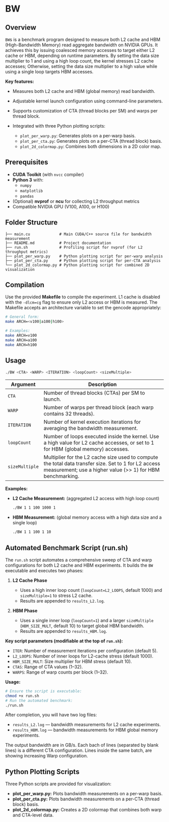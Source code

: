 # BW

## Overview

`BW`s is a benchmark program designed to measure both L2 cache and HBM (High-Bandwidth Memory) read aggregate bandwidth on NVIDIA GPUs. It achieves this by issuing coalesced memory accesses to target either L2 cache or HBM, depending on runtime parameters. By setting the data size multiplier to 1 and using a high loop count, the kernel stresses L2 cache accesses; Otherwise, setting the data size multiplier to a high value while using a single loop targets HBM accesses.

**Key features:**

- Measures both L2 cache and HBM (global memory) read bandwidth.
- Adjustable kernel launch configuration using command-line parameters.
- Supports customization of CTA (thread blocks per SM) and warps per thread block.

- Integrated with three Python plotting scripts:
  - `plot_per_warp.py`: Generates plots on a per-warp basis.
  - `plot_per_cta.py`: Generates plots on a per-CTA (thread block) basis.
  - `plot_2d_colormap.py`: Combines both dimensions in a 2D color map.

## Prerequisites

- **CUDA Toolkit** (with `nvcc` compiler)
- **Python 3** with:
  - `numpy`
  - `matplotlib`
  - `pandas`
- (Optional) **nvprof** or **ncu** for collecting L2 throughput metrics
- Compatible NVIDIA GPU (V100, A100, or H100)

## Folder Structure

```
├── main.cu             # Main CUDA/C++ source file for bandwidth measurement
├── README.md           # Project documentation
├── run.sh              # Profiling script for nvprof (for L2 throughput metrics)
├── plot_per_warp.py    # Python plotting script for per-warp analysis
├── plot_per_cta.py     # Python plotting script for per-CTA analysis
└── plot_2d_colormap.py # Python plotting script for combined 2D visualization
```

## Compilation

Use the provided **Makefile** to compile the experiment. L1 cache is disabled with the `-dlcm=cg` flag to ensure only L2 access or HBM is measured. The Makefile accepts an architecture variable to set the gencode appropriately:

```bash
# General form:
make ARCH=<v100|a100|h100>

# Examples:
make ARCH=v100
make ARCH=a100
make ARCH=h100
```


## Usage

```bash
./BW <CTA> <WARP> <ITERATION> <loopCount> <sizeMultiple>
```

| Argument       | Description                                                                                                                                                          |
|----------------|----------------------------------------------------------------------------------------------------------------------------------------------------------------------|
| `CTA`          | Number of thread blocks (CTAs) per SM to launch.                                                                                                                     |
| `WARP`         | Number of warps per thread block (each warp contains 32 threads).                                                                                                    |
| `ITERATION`    | Number of kernel execution iterations for averaging the bandwidth measurement.                                                                                       |
| `loopCount`    | Number of loops executed inside the kernel. Use a high value for L2 cache accesses, or set to 1 for HBM (global memory) accesses.                                     |
| `sizeMultiple` | Multiplier for the L2 cache size used to compute the total data transfer size. Set to 1 for L2 access measurement; use a higher value (>> 1) for HBM benchmarking.  |

**Examples:**

- **L2 Cache Measurement:** (aggregated L2 access with high loop count)
  ```bash
  ./BW 1 1 100 1000 1
  ```

- **HBM Measurement:** (global memory access with a high data size and a single loop)
  ```bash
  ./BW 1 1 100 1 10
  ```

## Automated Benchmark Script (run.sh)

The `run.sh` script automates a comprehensive sweep of CTA and warp configurations for both L2 cache and HBM experiments. It builds the `BW` executable and executes two phases:

1. **L2 Cache Phase**
   - Uses a high inner loop count (`loopCount=L2_LOOPS`, default 1000) and `sizeMultiple=1` to stress L2 cache.
   - Results are appended to `results_L2.log`.

2. **HBM Phase**
   - Uses a single inner loop (`loopCount=1`) and a larger `sizeMultiple` (`HBM_SIZE_MULT`, default 10) to target global HBM bandwidth.
   - Results are appended to `results_HBM.log`.

**Key script parameters (modifiable at the top of `run.sh`):**
- `ITER`: Number of measurement iterations per configuration (default 5).
- `L2_LOOPS`: Number of inner loops for L2-cache stress (default 1000).
- `HBM_SIZE_MULT`: Size multiplier for HBM stress (default 10).
- `CTAS`: Range of CTA values (1–32).
- `WARPS`: Range of warp counts per block (1–32).

**Usage:**
```bash
# Ensure the script is executable:
chmod +x run.sh
# Run the automated benchmark:
./run.sh
```

After completion, you will have two log files:
- `results_L2.log` — bandwidth measurements for L2 cache experiments.
- `results_HBM.log` — bandwidth measurements for HBM global memory experiments.

The output bandwidth are in GB/s. Each bach of lines (separated by blank lines) is a different CTA configuration. Lines inside the same batch, are showing increasing Warp configuration.

## Python Plotting Scripts

Three Python scripts are provided for visualization:
- **plot_per_warp.py:** Plots bandwidth measurements on a per-warp basis.
- **plot_per_cta.py:** Plots bandwidth measurements on a per-CTA (thread block) basis.
- **plot_2d_colormap.py:** Creates a 2D colormap that combines both warp and CTA-level data.


